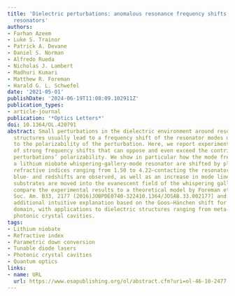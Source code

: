 ```yaml
---
title: 'Dielectric perturbations: anomalous resonance frequency shifts in optical
  resonators'
authors:
- Farhan Azeem
- Luke S. Trainor
- Patrick A. Devane
- Daniel S. Norman
- Alfredo Rueda
- Nicholas J. Lambert
- Madhuri Kumari
- Matthew R. Foreman
- Harald G. L. Schwefel
date: '2021-05-01'
publishDate: '2024-06-19T11:08:09.102911Z'
publication_types:
- article-journal
publication: '*Optics Letters*'
doi: 10.1364/OL.420791
abstract: Small perturbations in the dielectric environment around resonant dielectric
  structures usually lead to a frequency shift of the resonator modes directly proportional
  to the polarizability of the perturbation. Here, we report experimental observations
  of strong frequency shifts that can oppose and even exceed the contribution of the
  perturbations’ polarizability. We show in particular how the mode frequencies of
  a lithium niobate whispering-gallery-mode resonator are shifted by planar substrates—of
  refractive indices ranging from 1.50 to 4.22—contacting the resonator rim. Both
  blue- and redshifts are observed, as well as an increase in mode linewidth, when
  substrates are moved into the evanescent field of the whispering gallery mode. We
  compare the experimental results to a theoretical model by Foreman et al. [J. Opt.
  Soc. Am. B33, 2177 (2016)JOBPDE0740-322410.1364/JOSAB.33.002177] and provide an
  additional intuitive explanation based on the Goos–Hänchen shift for the optical
  domain, with applications to dielectric structures ranging from meta-surfaces to
  photonic crystal cavities.
tags:
- Lithium niobate
- Refractive index
- Parametric down conversion
- Tunable diode lasers
- Photonic crystal cavities
- Quantum optics
links:
- name: URL
  url: https://www.osapublishing.org/ol/abstract.cfm?uri=ol-46-10-2477
---
```


